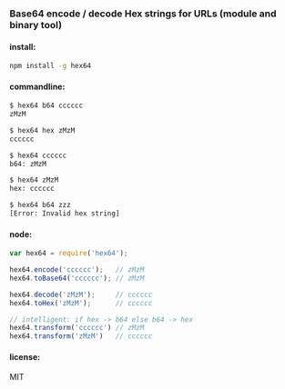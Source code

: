 ### Base64 encode / decode Hex strings for URLs (module and binary tool)

#### install:
```bash
npm install -g hex64
```
#### commandline:
```bash
$ hex64 b64 cccccc
zMzM

$ hex64 hex zMzM
cccccc

$ hex64 cccccc
b64: zMzM

$ hex64 zMzM
hex: cccccc

$ hex64 b64 zzz
[Error: Invalid hex string]
```
#### node:
```js
var hex64 = require('hex64');

hex64.encode('cccccc');   // zMzM
hex64.toBase64('cccccc'); // zMzM

hex64.decode('zMzM');     // cccccc
hex64.toHex('zMzM');      // cccccc

// intelligent: if hex -> b64 else b64 -> hex
hex64.transform('cccccc') // zMzM
hex64.transform('zMzM')   // cccccc
```

#### license:
MIT
